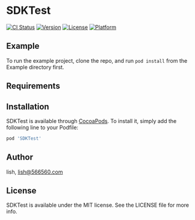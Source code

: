 # SDKTest

[![CI Status](https://img.shields.io/travis/lish/SDKTest.svg?style=flat)](https://travis-ci.org/lish/SDKTest)
[![Version](https://img.shields.io/cocoapods/v/SDKTest.svg?style=flat)](https://cocoapods.org/pods/SDKTest)
[![License](https://img.shields.io/cocoapods/l/SDKTest.svg?style=flat)](https://cocoapods.org/pods/SDKTest)
[![Platform](https://img.shields.io/cocoapods/p/SDKTest.svg?style=flat)](https://cocoapods.org/pods/SDKTest)

## Example

To run the example project, clone the repo, and run `pod install` from the Example directory first.

## Requirements

## Installation

SDKTest is available through [CocoaPods](https://cocoapods.org). To install
it, simply add the following line to your Podfile:

```ruby
pod 'SDKTest'
```

## Author

lish, lish@566560.com

## License

SDKTest is available under the MIT license. See the LICENSE file for more info.
